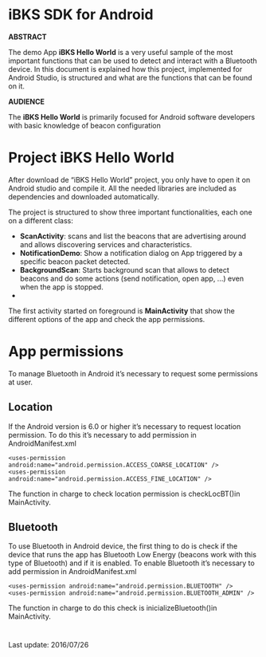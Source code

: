<span id="_Toc456607170" class="anchor"><span id="_Toc456859050" class="anchor"></span></span>iBKS SDK for Android
==================================================================================================================

**ABSTRACT**

The demo App **iBKS Hello World** is a very useful sample of the most important functions that can be used to detect and interact with a Bluetooth device. In this document is explained how this project, implemented for Android Studio, is structured and what are the functions that can be found on it.

**AUDIENCE**

The **iBKS Hello World** is primarily focused for Android software developers with basic knowledge of beacon configuration


<span id="_Toc456607170" class="anchor"><span id="_Toc456859050" class="anchor"></span></span>Project iBKS Hello World
==============================================================================================================

After download de “iBKS Hello World” project, you only have to open it on Android studio and compile it. All the needed libraries are included as dependencies and downloaded automatically.

The project is structured to show three important functionalities, each one on a different class:
- **ScanActivity**: scans and list the beacons that are advertising around and allows discovering services and characteristics.
- **NotificationDemo**: Show a notification dialog on App triggered by a specific beacon packet detected.
- **BackgroundScan**: Starts background scan that allows to detect beacons and do some actions (send notification, open app, ...) even when the app is stopped.
- 
The first activity started on foreground is **MainActivity** that show the different options of the app and check the app permissions.


<span id="_Toc456607171" class="anchor"><span id="_Toc456859051" class="anchor"></span></span>App permissions
========================================================================================================

To manage Bluetooth in Android it’s necessary to request some permissions at user.


<span id="_Toc456607172" class="anchor"><span id="_Toc456859052" class="anchor"></span></span> Location 
------------------------------------------------------------------------------------------------------------------

<span id="_Toc456607173" class="anchor"></span>If the Android version is 6.0 or higher it’s necessary to request location permission.
To do this it’s necessary to add permission in AndroidManifest.xml

``<uses-permission android:name="android.permission.ACCESS_COARSE_LOCATION" />``                    
``<uses-permission android:name="android.permission.ACCESS_FINE_LOCATION" />``

The function in charge to check location permission is checkLocBT()in MainActivity.


Bluetooth 
---------------------------------------------------------------------------------------------------

To use Bluetooth in Android device, the first thing to do is check if the device that
runs the app has Bluetooth Low Energy (beacons work with this type of Bluetooth)
and if it is enabled. To enable Bluetooth it’s necessary to add permission in
AndroidManifest.xml

``<uses-permission android:name="android.permission.BLUETOOTH" />``         
``<uses-permission android:name="android.permission.BLUETOOTH_ADMIN" />``

The function in charge to do this check is inicializeBluetooth()in MainActivity.


<span id="_Toc456607171" class="anchor"><span id="_Toc456859051" class="anchor"></span></span>
========================================================================================================
Last update: 2016/07/26
